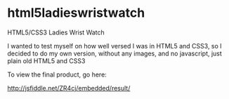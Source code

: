 html5ladieswristwatch
=====================

HTML5/CSS3 Ladies Wrist Watch

  
  I wanted to test myself on how well versed
  I was in HTML5 and CSS3, so I decided to do
  my own version, without any images, and no
  javascript, just plain old HTML5 and CSS3

To view the final product, go here:

http://jsfiddle.net/ZR4cj/embedded/result/